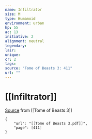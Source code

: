 ```yaml
---
name: Infiltrator
size: M
type: Humanoid
environment: urban
hp: 55
ac: 13
initiative: 2
alignment: neutral
legendary: 
lair: 
unique: 
cr: 2
tags: 
source: "Tome of Beasts 3: 411"
url: ""
---
```

# [[Infiltrator]]

[Source](zotero://open-pdf/library/items/BLGR9HVR?page=411) from [[Tome of Beasts 3]]

```pdf
{
	"url": "[[Tome of Beasts 3.pdf]]",
	"page": [411]
}
```

